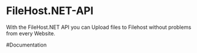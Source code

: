 # FileHost.NET-API
With the FileHost.NET API you can Upload files to Filehost without problems from every Website.

#Documentation
